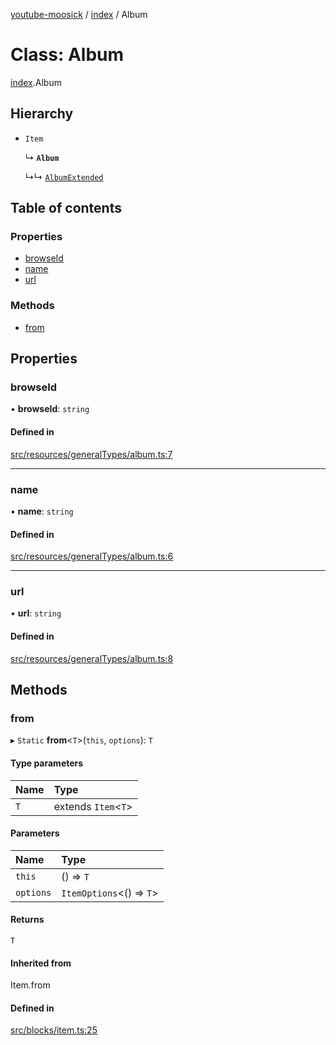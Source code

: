 [youtube-moosick](../README.md) / [index](../modules/index.md) / Album

# Class: Album

[index](../modules/index.md).Album

## Hierarchy

- `Item`

  ↳ **`Album`**

  ↳↳ [`AlbumExtended`](index.AlbumExtended.md)

## Table of contents

### Properties

- [browseId](index.Album.md#browseid)
- [name](index.Album.md#name)
- [url](index.Album.md#url)

### Methods

- [from](index.Album.md#from)

## Properties

### browseId

• **browseId**: `string`

#### Defined in

[src/resources/generalTypes/album.ts:7](https://github.com/EvasiveXkiller/youtube-moosick/blob/a6f8007/src/resources/generalTypes/album.ts#L7)

___

### name

• **name**: `string`

#### Defined in

[src/resources/generalTypes/album.ts:6](https://github.com/EvasiveXkiller/youtube-moosick/blob/a6f8007/src/resources/generalTypes/album.ts#L6)

___

### url

• **url**: `string`

#### Defined in

[src/resources/generalTypes/album.ts:8](https://github.com/EvasiveXkiller/youtube-moosick/blob/a6f8007/src/resources/generalTypes/album.ts#L8)

## Methods

### from

▸ `Static` **from**<`T`\>(`this`, `options`): `T`

#### Type parameters

| Name | Type |
| :------ | :------ |
| `T` | extends `Item`<`T`\> |

#### Parameters

| Name | Type |
| :------ | :------ |
| `this` | () => `T` |
| `options` | `ItemOptions`<() => `T`\> |

#### Returns

`T`

#### Inherited from

Item.from

#### Defined in

[src/blocks/item.ts:25](https://github.com/EvasiveXkiller/youtube-moosick/blob/a6f8007/src/blocks/item.ts#L25)
